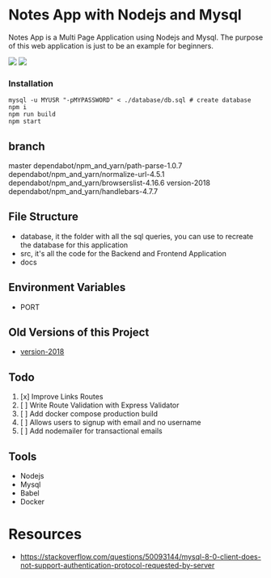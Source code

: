 # Notes App with Nodejs and Mysql

Notes App is a Multi Page Application using Nodejs and Mysql. The purpose of this web application is just to be an example for beginners.

![](docs/screenshot2.png)
![](docs/screenshot.png)

### Installation
```
mysql -u MYUSR "-pMYPASSWORD" < ./database/db.sql # create database
npm i
npm run build
npm start
```


## branch
master
dependabot/npm_and_yarn/path-parse-1.0.7
dependabot/npm_and_yarn/normalize-url-4.5.1
dependabot/npm_and_yarn/browserslist-4.16.6
version-2018
dependabot/npm_and_yarn/handlebars-4.7.7

## File Structure

- database, it the folder with all the sql queries, you can use to recreate the database for this application
- src, it's all the code for the Backend and Frontend Application
- docs

## Environment Variables

- PORT

## Old Versions of this Project

- [version-2018](https://github.com/FaztTech/nodejs-mysql-links/tree/version-2018)

## Todo

1. [x] Improve Links Routes
1. [ ] Write Route Validation with Express Validator
1. [ ] Add docker compose production build
1. [ ] Allows users to signup with email and no username
1. [ ] Add nodemailer for transactional emails

## Tools

- Nodejs
- Mysql
- Babel
- Docker

# Resources

- https://stackoverflow.com/questions/50093144/mysql-8-0-client-does-not-support-authentication-protocol-requested-by-server
